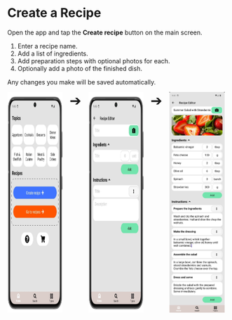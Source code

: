 # Create a Recipe

Open the app and tap the **Create recipe** button on the main screen.  

1. Enter a recipe name.  
2. Add a list of ingredients.  
3. Add preparation steps with optional photos for each.  
4. Optionally add a photo of the finished dish.

Any changes you make will be saved automatically.

<div style="display: flex; gap: 16px; align-items: top;">
  <img src="img/main_screen.webp" style="width:25%; vertical-align: top;">
  <span style="font-size: 2rem; vertical-align: middle;">➔</span>
  <img src="img/edit_recipe.webp" style="width:25%; vertical-align: top;">
  <span style="font-size: 2rem; vertical-align: middle;">➔</span>
  <img src="img/recipe_3.webp" style="width:25%; vertical-align: top;">
</div>

